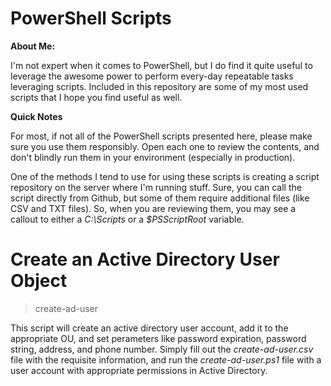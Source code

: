 # PowerShell Scripts

**About Me:**

I'm not expert when it comes to PowerShell, but I do find it quite useful to leverage the awesome power to perform every-day repeatable tasks leveraging scripts.  Included in this repository are some of my most used scripts that I hope you find useful as well.

**Quick Notes**

For most, if not all of the PowerShell scripts presented here, please make sure you use them responsibly.  Open each one to review the contents, and don't blindly run them in your environment (especially in production).

One of the methods I tend to use for using these scripts is creating a script repository on the server where I'm running stuff.  Sure, you can call the script directly from Github, but some of them require additional files (like CSV and TXT files).  So, when you are reviewing them, you may see a callout to either a *C:\Scripts* or a *$PSScriptRoot* variable.

# Create an Active Directory User Object

> create-ad-user

This script will create an active directory user account, add it to the appropriate OU, and set perameters like password expiration, password string, address, and phone number.  Simply fill out the *create-ad-user.csv* file with the requisite information, and run the *create-ad-user.ps1* file with a user account with appropriate permissions in Active Directory.
